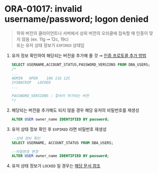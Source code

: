 ORA-01017: invalid username/password; logon denied
===
>하위 버전의 클라이언트나 서버에서 상위 버전의 오라클에 접속할 때 인증이 맞지 않음 (ex. 11g ➞ 12c, 19c)<br>
또는 유저 상태 정보가 `EXPIRED` 상태임

1. 유저 정보 확인하여 해당되는 버전을 추가해 줄 것 ➞ [인증 프로토콜 추가 방법](./28040.md)
    ```sql
    SELECT USERNAME,ACCOUNT_STATUS,PASSWORD_VERSIONS FROM DBA_USERS;
    /*
    ...
    ADMIN	OPEN	10G 11G 12C 
    SYSBACKUP	LOCKED
    ...

    PASSWORD_VERSIONS : 접속이 허가되는 버전
    */
    ```

1. 해당되는 버전을 추가해도 되지 않을 경우 해당 유저의 비밀번호를 재생성
    ```sql
    ALTER USER owner_name IDENTIFIED BY password;
    ```

1. 유저 상태 정보 확인 후 `EXPIRED` 라면 비밀번호 재생성
    ```sql
    --상태 정보 확인
    SELECT USERNAME, ACCOUNT_STATUS FROM DBA_USERS;

    --비밀번호 변경
    ALTER USER owner_name IDENTIFIED BY password;
    ```

1. 유저 상태 정보가 `LOCKED` 일 경우는 [해당 문서 참조](./28000.md)
